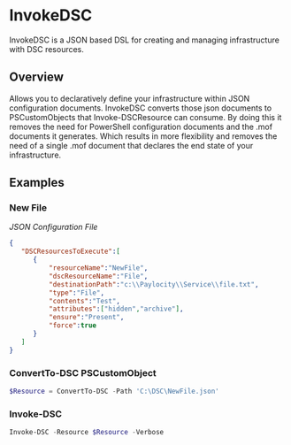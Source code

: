 # InvokeDSC
InvokeDSC is a JSON based DSL for creating and managing infrastructure with DSC resources.

## Overview
Allows you to declaratively define your infrastructure within JSON configuration documents. InvokeDSC converts those json documents to PSCustomObjects that Invoke-DSCResource can consume. By doing this it removes the need for PowerShell configuration documents and the .mof documents it generates. Which results in more flexibility and removes the need of a single .mof document that declares the end state of your infrastructure.

## Examples

### New File

_JSON Configuration File_

```JSON
{
   "DSCResourcesToExecute":[
      {
          "resourceName":"NewFile",
          "dscResourceName":"File",
          "destinationPath":"c:\\Paylocity\\Service\\file.txt",
          "type":"File",
          "contents":"Test",
          "attributes":["hidden","archive"],
          "ensure":"Present",
          "force":true
      }
   ]
}
```

### ConvertTo-DSC PSCustomObject

```PowerShell
$Resource = ConvertTo-DSC -Path 'C:\DSC\NewFile.json'
```

### Invoke-DSC

```PowerShell
Invoke-DSC -Resource $Resource -Verbose
```
